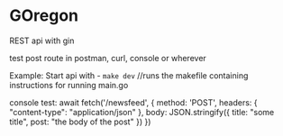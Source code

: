 # GOregon

REST api with gin

test post route in postman, curl, console or wherever

Example:
Start api with - `make dev` //runs the makefile containing instructions for running main.go

console test: 
await fetch('/newsfeed', {
  method: 'POST',
  headers: {
    "content-type": "application/json"
  },
  body: JSON.stringify({
    title: "some title",
    post: "the body of the post"
  })
})
